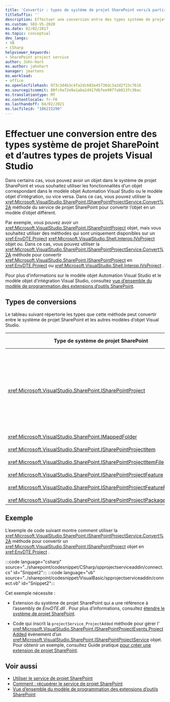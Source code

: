 ```yaml
---
title: 'Convertir : types de système de projet SharePoint vers/à partir d’autres types'
titleSuffix: ''
description: Effectuer une conversion entre des types système de projet SharePoint et d’autres types de projets Visual Studio. Consultez une liste qui détaille les types qui peuvent être convertis.
ms.custom: SEO-VS-2020
ms.date: 02/02/2017
ms.topic: conceptual
dev_langs:
- VB
- CSharp
helpviewer_keywords:
- SharePoint project service
author: John-Hart
ms.author: johnhart
manager: jmartens
ms.workload:
- office
ms.openlocfilehash: 973c3d4b3c4fa2dc602e45736dc3a2d2f23c7616
ms.sourcegitcommit: 80fc9a72e9a1aba2d417dbfee997fab013fc36ac
ms.translationtype: MT
ms.contentlocale: fr-FR
ms.lasthandoff: 04/02/2021
ms.locfileid: "106215290"
---
```

# <a name="convert-between-sharepoint-project-system-types-and-other-visual-studio-project-types"></a>Effectuer une conversion entre des types système de projet SharePoint et d’autres types de projets Visual Studio
  Dans certains cas, vous pouvez avoir un objet dans le système de projet SharePoint et vous souhaitez utiliser les fonctionnalités d’un objet correspondant dans le modèle objet Automation Visual Studio ou le modèle objet d’intégration, ou vice versa. Dans ce cas, vous pouvez utiliser la <xref:Microsoft.VisualStudio.SharePoint.ISharePointProjectService.Convert%2A> méthode du service de projet SharePoint pour convertir l’objet en un modèle d’objet différent.

 Par exemple, vous pouvez avoir un <xref:Microsoft.VisualStudio.SharePoint.ISharePointProject> objet, mais vous souhaitez utiliser des méthodes qui sont uniquement disponibles sur un <xref:EnvDTE.Project> <xref:Microsoft.VisualStudio.Shell.Interop.IVsProject> objet ou. Dans ce cas, vous pouvez utiliser la <xref:Microsoft.VisualStudio.SharePoint.ISharePointProjectService.Convert%2A> méthode pour convertir <xref:Microsoft.VisualStudio.SharePoint.ISharePointProject> en <xref:EnvDTE.Project> ou <xref:Microsoft.VisualStudio.Shell.Interop.IVsProject> .

 Pour plus d’informations sur le modèle objet Automation Visual Studio et le modèle objet d’intégration Visual Studio, consultez [vue d’ensemble du modèle de programmation des extensions d’outils SharePoint](../sharepoint/overview-of-the-programming-model-of-sharepoint-tools-extensions.md).

## <a name="types-of-conversions"></a>Types de conversions
 Le tableau suivant répertorie les types que cette méthode peut convertir entre le système de projet SharePoint et les autres modèles d’objet Visual Studio.

|Type de système de projet SharePoint|Types correspondants dans les modèles objet Automation et intégration|
|------------------------------------|-------------------------------------------------------------------------|
|<xref:Microsoft.VisualStudio.SharePoint.ISharePointProject>|<xref:EnvDTE.Project><br /><br /> or<br /><br /> Toute interface dans le modèle objet d’intégration Visual Studio qui est implémentée par l’objet COM sous-jacent pour le projet. Ces interfaces incluent <xref:Microsoft.VisualStudio.Shell.Interop.IVsHierarchy> , <xref:Microsoft.VisualStudio.Shell.Interop.IVsProject> (ou une interface dérivée) et <xref:Microsoft.VisualStudio.Shell.Interop.IVsBuildPropertyStorage> . Pour obtenir la liste des interfaces principales implémentées par les projets, consultez [composants de base du modèle de projet](../extensibility/internals/project-model-core-components.md).|
|<xref:Microsoft.VisualStudio.SharePoint.IMappedFolder><br /><br /> <xref:Microsoft.VisualStudio.SharePoint.ISharePointProjectItem><br /><br /> <xref:Microsoft.VisualStudio.SharePoint.ISharePointProjectItemFile><br /><br /> <xref:Microsoft.VisualStudio.SharePoint.ISharePointProjectFeature><br /><br /> <xref:Microsoft.VisualStudio.SharePoint.ISharePointProjectFeatureResourceFile><br /><br /> <xref:Microsoft.VisualStudio.SharePoint.ISharePointProjectPackage>|<xref:EnvDTE.ProjectItem><br /><br /> or<br /><br /> <xref:System.UInt32>Valeur (également appelée VSITEMID) qui identifie le membre du projet dans le <xref:Microsoft.VisualStudio.Shell.Interop.IVsHierarchy> qui le contient. Cette valeur peut être passée au paramètre *ItemId* de certaines <xref:Microsoft.VisualStudio.Shell.Interop.IVsHierarchy> méthodes.|

## <a name="example"></a>Exemple
 L’exemple de code suivant montre comment utiliser la <xref:Microsoft.VisualStudio.SharePoint.ISharePointProjectService.Convert%2A> méthode pour convertir un <xref:Microsoft.VisualStudio.SharePoint.ISharePointProject> objet en <xref:EnvDTE.Project> .

:::code language="csharp" source="../sharepoint/codesnippet/CSharp/spprojectserviceaddin/connect.cs" id="Snippet2":::
:::code language="vb" source="../sharepoint/codesnippet/VisualBasic/spprojectserviceaddin/connect.vb" id="Snippet2":::

 Cet exemple nécessite :

- Extension du système de projet SharePoint qui a une référence à l’assembly de *EnvDTE.dll* . Pour plus d’informations, consultez [étendre le système de projet SharePoint](../sharepoint/extending-the-sharepoint-project-system.md).

- Code qui inscrit la `projectService_ProjectAdded` méthode pour gérer l' <xref:Microsoft.VisualStudio.SharePoint.ISharePointProjectEvents.ProjectAdded> événement d’un <xref:Microsoft.VisualStudio.SharePoint.ISharePointProjectService> objet. Pour obtenir un exemple, consultez Guide pratique [pour créer une extension de projet SharePoint](../sharepoint/how-to-create-a-sharepoint-project-extension.md).

## <a name="see-also"></a>Voir aussi

- [Utiliser le service de projet SharePoint](../sharepoint/using-the-sharepoint-project-service.md)
- [Comment : récupérer le service de projet SharePoint](../sharepoint/how-to-retrieve-the-sharepoint-project-service.md)
- [Vue d’ensemble du modèle de programmation des extensions d’outils SharePoint](../sharepoint/overview-of-the-programming-model-of-sharepoint-tools-extensions.md)
